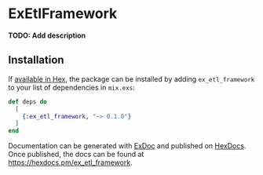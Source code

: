 # ExEtlFramework

**TODO: Add description**

## Installation

If [available in Hex](https://hex.pm/docs/publish), the package can be installed
by adding `ex_etl_framework` to your list of dependencies in `mix.exs`:

```elixir
def deps do
  [
    {:ex_etl_framework, "~> 0.1.0"}
  ]
end
```

Documentation can be generated with [ExDoc](https://github.com/elixir-lang/ex_doc)
and published on [HexDocs](https://hexdocs.pm). Once published, the docs can
be found at <https://hexdocs.pm/ex_etl_framework>.

